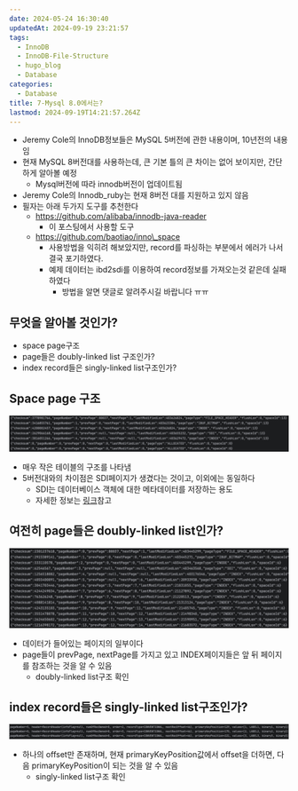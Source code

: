 ```yaml
---
date: 2024-05-24 16:30:40
updatedAt: 2024-09-19 23:21:57
tags:
  - InnoDB
  - InnoDB-File-Structure
  - hugo_blog
  - Database
categories:
  - Database
title: 7-Mysql 8.0에서는?
lastmod: 2024-09-19T14:21:57.264Z
---
```

* Jeremy Cole의 InnoDB정보들은 MySQL 5버전에 관한 내용이며, 10년전의 내용임
* 현재 MySQL 8버전대를 사용하는데, 큰 기본 틀의 큰 차이는 없어 보이지만, 간단하게 알아볼 예정
  * Mysql버전에 따라 innodb버전이 업데이트됨
* Jeremy Cole의 Innodb\_ruby는 현재 8버전 대를 지원하고 있지 않음
* 필자는 아래 두가지 도구를 추천한다
  * https://github.com/alibaba/innodb-java-reader
    * 이 포스팅에서 사용할 도구
  * https://github.com/baotiao/inno\_space
    * 사용방법을 익히려 해보았지만, record를 파싱하는 부분에서 에러가 나서 결국 포기하였다.
    * 예제 데이터는 ibd2sdi를 이용하여 record정보를 가져오는것 같은데 실패하였다
      * 방법을 알면 댓글로 알려주시길 바랍니다 ㅠㅠ

## 무엇을 알아볼 것인가?

* space page구조
* page들은 doubly-linked list 구조인가?
* index record들은 singly-linked list구조인가?

## Space page 구조

![center](/image/real-resource-image/Pasted%20image%2020240524171103.png)

* 매우 작은 테이블의 구조를 나타냄
* 5버전대와의 차이점은 SDI페이지가 생겼다는 것이고, 이외에는 동일하다
  * SDI는 데이터베이스 객체에 대한 메타데이터를 저장하는 용도
  * 자세한 정보는 [링크](https://dev.mysql.com/doc/refman/8.0/en/serialized-dictionary-information.html)참고

## 여전히 page들은 doubly-linked list인가?

![](/image/real-resource-image/Pasted%20image%2020240524172057.png)

* 데이터가 들어있는 페이지의 일부이다
* page들이 prevPage, nextPage를 가지고 있고 INDEX페이지들은 앞 뒤 페이지를 참조하는 것을 알 수 있음
  * doubly-linked list구조 확인

## index record들은 singly-linked list구조인가?

![center](/image/real-resource-image/Pasted%20image%2020240524172847.png)

* 하나의 offset만 존재하며, 현재 primaryKeyPosition값에서 offset을 더하면, 다음 primaryKeyPosition이 되는 것을 알 수 있음
  * singly-linked list구조 확인
